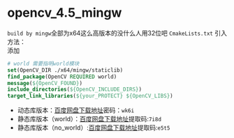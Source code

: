 # opencv_4.5_mingw
`build by mingw`全部为x64这么高版本的没什么人用32位吧 
`CmakeLists.txt` 引入方法：   
添加
```cmake
# world 需要指明world模块
set(OpenCV_DIR ./x64/mingw/staticlib)
find_package(OpenCV REQUIRED world)
message(${OpenCV_FOUND})
include_directories(${OpenCV_INCLUDE_DIRS})
target_link_libraries(${your_PROTECT} ${OpenCV_LIBS})
```


- 动态库版本：[百度网盘下载地址](https://pan.baidu.com/s/19oGGwNe4bfZlDoYC1mfXww)密码：`wk6i`
- 静态库版本（world）：[百度网盘下载地址](https://pan.baidu.com/s/17HLQ2DDD7qILEnZ5MmGI8g)提取码:`7i8d`
- 静态库版本（no_world）:[百度网盘下载地址](https://pan.baidu.com/s/192gk_MznqUN1sGUQ5Fueuw)提取码:`e5t5`

